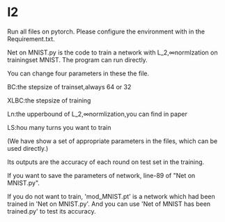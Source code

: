 # l2
Run all files on pytorch. Please configure the environment with in the Requirement.txt.

Net on MNIST.py is the code to train a network with L_2,∞normlzation on trainingset MNIST. The program can run directly.

You can change four parameters in these the file.

BC:the stepsize of trainset,always 64 or 32

XLBC:the stepsize of training

Ln:the upperbound of L_2,∞normlization,you can find in paper

LS:hou many turns you want to train

(We have show a set of appropriate parameters in the files, which can be used directly.)

Its outputs are the accuracy of each round on test set in the training.

If you want to save the parameters of network, line-89 of "Net on MNIST.py".

If you do not want to train, 'mod_MNIST.pt' is a network which had been trained in 'Net on MNIST.py'. And you can use 'Net of MNIST has been trained.py' to test its accuracy.

